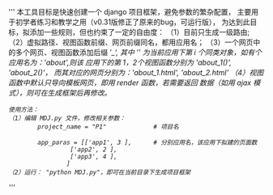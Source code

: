 '''
    本工具目标是快速创建一个 django 项目框架，避免参数的繁杂配置，
    主要用于初学者练习和教学之用（v0.31版修正了原来的bug，可运行版），
    为达到此目标，拟添加一些规则，但也约束了一定的自由度：
    （1）目前只生成一级路由;
    （2）虚拟路径、视图函数前缀、网页前缀同名，都用应用名；
    （3）一个网页中的多个网页、视图函数添加后缀 ’_<i>‘, 其中 '<i>'
        为当前应用下第 i 个同类对象，如有个应用名为：'about',则该
        应用下的第 1，2个视图函数分别为 'about_1()', 'about_2()'，
        而其对应的网页分别为：'about_1.html', 'about_2.html'
    （4）视图函数中默认只导向模板网页，即用 render 函数，若需要返回
            数据（如用 ajax 模式），则可在生成框架后再修改。

    使用方法：
    （1）编辑 MDJ.py 文件，修改相关参数：
            project_name = "P1"             # 项目名
            
            app_paras = [['app1', 3 ],      # 分别应用名，该应用下拟建的页面数
                     ['app2', 2 ],
                     ['app3', 4 ],
                    ]
    （2）运行： "python MDJ.py"，即可在当前目录下生成项目框架
    
'''
